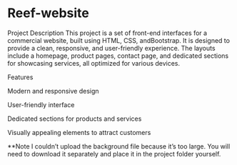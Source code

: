 # Reef-website
Project Description This project is a set of front-end interfaces for a commercial website, built using HTML, CSS, andBootstrap. It is designed to provide a clean, responsive, and user-friendly experience. The layouts include a homepage, product pages, contact page, and dedicated sections for showcasing services, all optimized for various devices.

Features

Modern and responsive design

User-friendly interface

Dedicated sections for products and services

Visually appealing elements to attract customers

**Note I couldn’t upload the background file because it’s too large. You will need to download it separately and place it in the project folder yourself.
